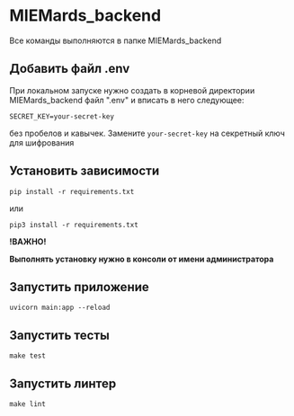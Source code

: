 # MIEMards_backend

Все команды выполняются в папке MIEMards_backend

## Добавить файл .env 
При локальном запуске нужно создать в корневой директории MIEMards_backend файл ".env" и вписать в него следующее:
```
SECRET_KEY=your-secret-key
```
без пробелов и кавычек. Замените ```your-secret-key``` на секретный ключ для шифрования

## Установить зависимости

```shell
pip install -r requirements.txt
```

или

```shell
pip3 install -r requirements.txt
```

**!ВАЖНО!**

**Выполнять установку нужно в консоли от имени администратора**

## Запустить приложение

```shell
uvicorn main:app --reload
```


## Запустить тесты

```shell
make test
```

## Запустить линтер

```shell
make lint
```
